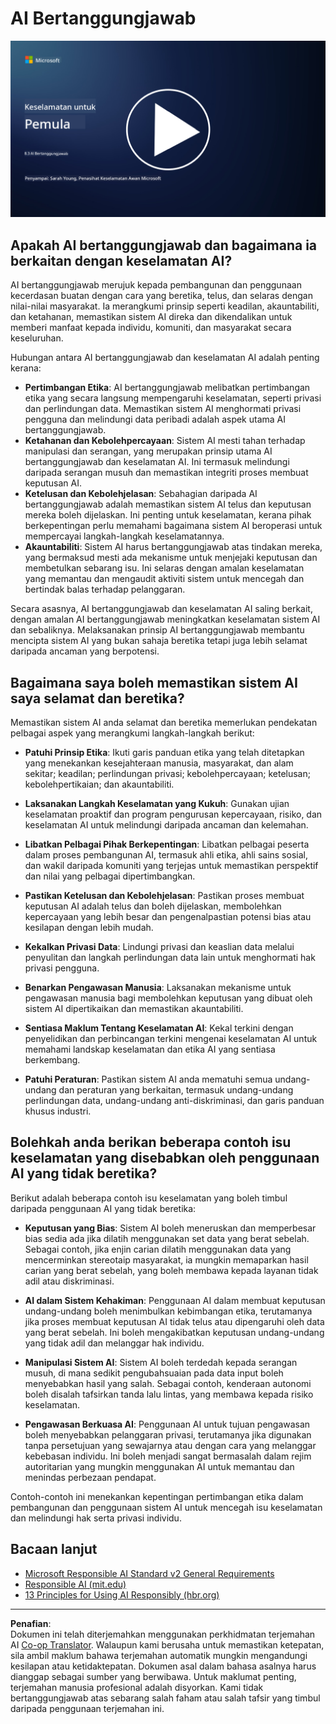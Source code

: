 <!--
CO_OP_TRANSLATOR_METADATA:
{
  "original_hash": "5e9775ee91bde7d44577891d5f11c4c5",
  "translation_date": "2025-09-04T00:06:55+00:00",
  "source_file": "8.3 Responsible AI.md",
  "language_code": "ms"
}
-->
# AI Bertanggungjawab

[![Tonton video](../../translated_images/8-3_placeholder.9a5623e020ef9751bfd82c06e3014edc976e2b2dc6ac5836571e63873a3c28b4.ms.png)](https://learn-video.azurefd.net/vod/player?id=b7517901-8f81-4475-b586-385a361c51e8)

## Apakah AI bertanggungjawab dan bagaimana ia berkaitan dengan keselamatan AI?

AI bertanggungjawab merujuk kepada pembangunan dan penggunaan kecerdasan buatan dengan cara yang beretika, telus, dan selaras dengan nilai-nilai masyarakat. Ia merangkumi prinsip seperti keadilan, akauntabiliti, dan ketahanan, memastikan sistem AI direka dan dikendalikan untuk memberi manfaat kepada individu, komuniti, dan masyarakat secara keseluruhan.

Hubungan antara AI bertanggungjawab dan keselamatan AI adalah penting kerana:

-   **Pertimbangan Etika**: AI bertanggungjawab melibatkan pertimbangan etika yang secara langsung mempengaruhi keselamatan, seperti privasi dan perlindungan data. Memastikan sistem AI menghormati privasi pengguna dan melindungi data peribadi adalah aspek utama AI bertanggungjawab.
-   **Ketahanan dan Kebolehpercayaan**: Sistem AI mesti tahan terhadap manipulasi dan serangan, yang merupakan prinsip utama AI bertanggungjawab dan keselamatan AI. Ini termasuk melindungi daripada serangan musuh dan memastikan integriti proses membuat keputusan AI.
-   **Ketelusan dan Kebolehjelasan**: Sebahagian daripada AI bertanggungjawab adalah memastikan sistem AI telus dan keputusan mereka boleh dijelaskan. Ini penting untuk keselamatan, kerana pihak berkepentingan perlu memahami bagaimana sistem AI beroperasi untuk mempercayai langkah-langkah keselamatannya.
-   **Akauntabiliti**: Sistem AI harus bertanggungjawab atas tindakan mereka, yang bermaksud mesti ada mekanisme untuk menjejaki keputusan dan membetulkan sebarang isu. Ini selaras dengan amalan keselamatan yang memantau dan mengaudit aktiviti sistem untuk mencegah dan bertindak balas terhadap pelanggaran.

Secara asasnya, AI bertanggungjawab dan keselamatan AI saling berkait, dengan amalan AI bertanggungjawab meningkatkan keselamatan sistem AI dan sebaliknya. Melaksanakan prinsip AI bertanggungjawab membantu mencipta sistem AI yang bukan sahaja beretika tetapi juga lebih selamat daripada ancaman yang berpotensi.

## Bagaimana saya boleh memastikan sistem AI saya selamat dan beretika?

Memastikan sistem AI anda selamat dan beretika memerlukan pendekatan pelbagai aspek yang merangkumi langkah-langkah berikut:

- **Patuhi Prinsip Etika**: Ikuti garis panduan etika yang telah ditetapkan yang menekankan kesejahteraan manusia, masyarakat, dan alam sekitar; keadilan; perlindungan privasi; kebolehpercayaan; ketelusan; kebolehpertikaian; dan akauntabiliti.

- **Laksanakan Langkah Keselamatan yang Kukuh**: Gunakan ujian keselamatan proaktif dan program pengurusan kepercayaan, risiko, dan keselamatan AI untuk melindungi daripada ancaman dan kelemahan.

- **Libatkan Pelbagai Pihak Berkepentingan**: Libatkan pelbagai peserta dalam proses pembangunan AI, termasuk ahli etika, ahli sains sosial, dan wakil daripada komuniti yang terjejas untuk memastikan perspektif dan nilai yang pelbagai dipertimbangkan.

- **Pastikan Ketelusan dan Kebolehjelasan**: Pastikan proses membuat keputusan AI adalah telus dan boleh dijelaskan, membolehkan kepercayaan yang lebih besar dan pengenalpastian potensi bias atau kesilapan dengan lebih mudah.

- **Kekalkan Privasi Data**: Lindungi privasi dan keaslian data melalui penyulitan dan langkah perlindungan data lain untuk menghormati hak privasi pengguna.

- **Benarkan Pengawasan Manusia**: Laksanakan mekanisme untuk pengawasan manusia bagi membolehkan keputusan yang dibuat oleh sistem AI dipertikaikan dan memastikan akauntabiliti.

- **Sentiasa Maklum Tentang Keselamatan AI**: Kekal terkini dengan penyelidikan dan perbincangan terkini mengenai keselamatan AI untuk memahami landskap keselamatan dan etika AI yang sentiasa berkembang.

- **Patuhi Peraturan**: Pastikan sistem AI anda mematuhi semua undang-undang dan peraturan yang berkaitan, termasuk undang-undang perlindungan data, undang-undang anti-diskriminasi, dan garis panduan khusus industri.

## Bolehkah anda berikan beberapa contoh isu keselamatan yang disebabkan oleh penggunaan AI yang tidak beretika?

Berikut adalah beberapa contoh isu keselamatan yang boleh timbul daripada penggunaan AI yang tidak beretika:

- **Keputusan yang Bias**: Sistem AI boleh meneruskan dan memperbesar bias sedia ada jika dilatih menggunakan set data yang berat sebelah. Sebagai contoh, jika enjin carian dilatih menggunakan data yang mencerminkan stereotaip masyarakat, ia mungkin memaparkan hasil carian yang berat sebelah, yang boleh membawa kepada layanan tidak adil atau diskriminasi.

- **AI dalam Sistem Kehakiman**: Penggunaan AI dalam membuat keputusan undang-undang boleh menimbulkan kebimbangan etika, terutamanya jika proses membuat keputusan AI tidak telus atau dipengaruhi oleh data yang berat sebelah. Ini boleh mengakibatkan keputusan undang-undang yang tidak adil dan melanggar hak individu.

- **Manipulasi Sistem AI**: Sistem AI boleh terdedah kepada serangan musuh, di mana sedikit pengubahsuaian pada data input boleh menyebabkan hasil yang salah. Sebagai contoh, kenderaan autonomi boleh disalah tafsirkan tanda lalu lintas, yang membawa kepada risiko keselamatan.

- **Pengawasan Berkuasa AI**: Penggunaan AI untuk tujuan pengawasan boleh menyebabkan pelanggaran privasi, terutamanya jika digunakan tanpa persetujuan yang sewajarnya atau dengan cara yang melanggar kebebasan individu. Ini boleh menjadi sangat bermasalah dalam rejim autoritarian yang mungkin menggunakan AI untuk memantau dan menindas perbezaan pendapat.

Contoh-contoh ini menekankan kepentingan pertimbangan etika dalam pembangunan dan penggunaan sistem AI untuk mencegah isu keselamatan dan melindungi hak serta privasi individu.

## Bacaan lanjut

 - [Microsoft Responsible AI Standard v2 General Requirements](https://query.prod.cms.rt.microsoft.com/cms/api/am/binary/RE5cmFl?culture=en-us&country=us&WT.mc_id=academic-96948-sayoung)
 - [Responsible AI (mit.edu)](https://sloanreview.mit.edu/big-ideas/responsible-ai/)
 - [13 Principles for Using AI Responsibly (hbr.org)](https://hbr.org/2023/06/13-principles-for-using-ai-responsibly)

---

**Penafian**:  
Dokumen ini telah diterjemahkan menggunakan perkhidmatan terjemahan AI [Co-op Translator](https://github.com/Azure/co-op-translator). Walaupun kami berusaha untuk memastikan ketepatan, sila ambil maklum bahawa terjemahan automatik mungkin mengandungi kesilapan atau ketidaktepatan. Dokumen asal dalam bahasa asalnya harus dianggap sebagai sumber yang berwibawa. Untuk maklumat penting, terjemahan manusia profesional adalah disyorkan. Kami tidak bertanggungjawab atas sebarang salah faham atau salah tafsir yang timbul daripada penggunaan terjemahan ini.